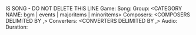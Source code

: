 IS SONG - DO NOT DELETE THIS LINE
Game: <GAME NAME>
Song: <SONG NAME>
Group: <CATEGORY NAME: bgm | events | majoritems | minoritems>
Composers: <COMPOSERS DELIMITED BY ,>
Converters: <CONVERTERS DELIMITED BY ,>
Audio: <URL TO YOUTUBE VIDEO>
Duration: <AUDIO LENGTH>
Tracks: <TRACK COUNT>
Categories: <LIST OF CATEGORIES DELIMITED BY ,>
Additional Notes: <NOTES TO BE DISPLAYED ON PACK BUILDER SITE>
Update Notes: <NOTES TO BE DISPLAYED IN MUSIC-FILES>
